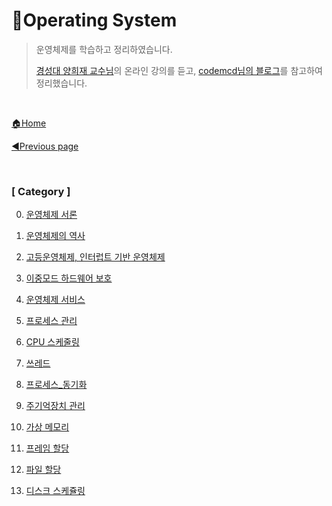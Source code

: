 # 🎲Operating System

> 운영체제를 학습하고 정리하였습니다.
>
> [경성대 양희재 교수님](http://www.kocw.net/home/search/kemView.do?kemId=978503)의 온라인 강의를 듣고,  [codemcd님의 블로그](https://velog.io/@codemcd/)를 참고하여 정리했습니다.

<br>

[🏠Home](https://github.com/batboy118/Study_Note)

[◀Previous page ](../README.md)

<br>

### [ Category ]

0. [운영체제 서론](00.운영체제_서론.md)

1. [운영체제의 역사](01.운영체제_역사.md)

2. [고등운영체제, 인터럽트 기반 운영체제](02.고등운영체제_인터럽트_기반_운영체제.md)

3. [이중모드 하드웨어 보호](03.이중모드_하드웨어_보호.md)

4. [운영체제 서비스](04.운영체제_서비스.md)

5. [프로세스 관리](05.프로세스_관리.md)

6. [CPU 스케줄링](07.CPU_스케줄링.md)

7. [쓰레드](06.쓰레드.md)

8. [프로세스_동기화](08.프로세스_동기화.md)

9. [주기억장치 관리](09.주기억장치관리.md)

10. [가상 메모리](10.가상메모리.md)

11. [프레임 할당](11.프레임할당.md)

12. [파일 할당](12.파일할당.md)

13. [디스크 스케쥴링](13.디스크스케쥴링.md)


